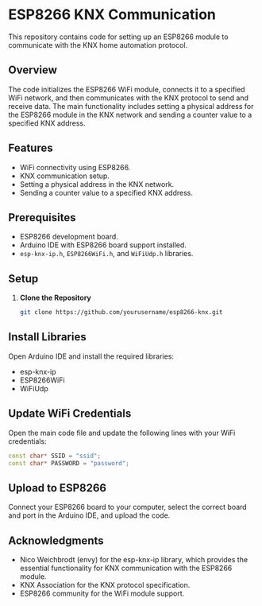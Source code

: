 # ESP8266 KNX Communication

This repository contains code for setting up an ESP8266 module to communicate with the KNX home automation protocol.

## Overview

The code initializes the ESP8266 WiFi module, connects it to a specified WiFi network, and then communicates with the KNX protocol to send and receive data. The main functionality includes setting a physical address for the ESP8266 module in the KNX network and sending a counter value to a specified KNX address.

## Features

- WiFi connectivity using ESP8266.
- KNX communication setup.
- Setting a physical address in the KNX network.
- Sending a counter value to a specified KNX address.

## Prerequisites

- ESP8266 development board.
- Arduino IDE with ESP8266 board support installed.
- `esp-knx-ip.h`, `ESP8266WiFi.h`, and `WiFiUdp.h` libraries.

## Setup

1. **Clone the Repository**
   
   ```bash
   git clone https://github.com/yourusername/esp8266-knx.git

## Install Libraries
Open Arduino IDE and install the required libraries:
- esp-knx-ip
- ESP8266WiFi
- WiFiUdp

## Update WiFi Credentials
Open the main code file and update the following lines with your WiFi credentials:

```cpp
const char* SSID = "ssid";
const char* PASSWORD = "password";
```

## Upload to ESP8266
Connect your ESP8266 board to your computer, select the correct board and port in the Arduino IDE, and upload the code.

## Acknowledgments

- Nico Weichbrodt (envy) for the esp-knx-ip library, which provides the essential functionality for KNX communication with the ESP8266 module.
- KNX Association for the KNX protocol specification.
- ESP8266 community for the WiFi module support.
